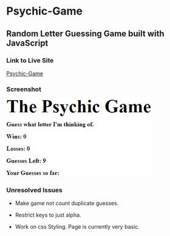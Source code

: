 # Psychic-Game

## Random Letter Guessing Game built with JavaScript

### Link to Live Site
[Psychic-Game](https://hungle913.github.io/Psychic-Game/)

### Screenshot
![Psychic-Game Screenshot](assets/images/Screen_Shot.PNG?raw=true "Pschic-Game")


### Unresolved Issues

* Make game not count duplicate guesses.

* Restrict keys to just alpha.

* Work on css Styling. Page is currently very basic. 